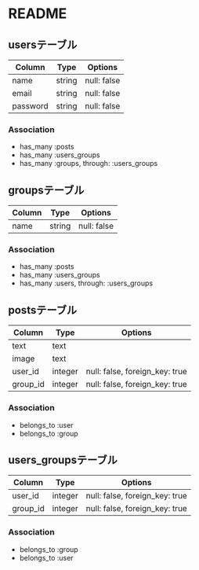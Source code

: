 # README

## usersテーブル

|Column|Type|Options|
|------|----|-------|
|name|string|null: false|
|email|string|null: false|
|password|string|null: false|
### Association
- has_many :posts
- has_many :users_groups
- has_many :groups, through: :users_groups

## groupsテーブル

|Column|Type|Options|
|------|----|-------|
|name|string|null: false|
### Association
- has_many :posts
- has_many :users_groups
- has_many :users, through: :users_groups

## postsテーブル

|Column|Type|Options|
|------|----|-------|
|text|text||
|image|text||
|user_id|integer|null: false, foreign_key: true|
|group_id|integer|null: false, foreign_key: true|
### Association
- belongs_to :user
- belongs_to :group

## users_groupsテーブル

|Column|Type|Options|
|------|----|-------|
|user_id|integer|null: false, foreign_key: true|
|group_id|integer|null: false, foreign_key: true|
### Association
- belongs_to :group
- belongs_to :user




